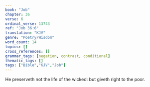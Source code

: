 ```yaml
---
book: "Job"
chapter: 36
verse: 6
ordinal_verse: 13743
ref: "Job 36:6"
translation: "KJV"
genre: "Poetry/Wisdom"
word_count: 14
topics: []
cross_references: []
grammar_tags: [negation, contrast, conditional]
thematic_tags: []
tags: ["Bible","KJV","Job"]
---
```

He preserveth not the life of the wicked: but giveth right to the poor.
